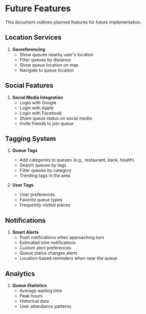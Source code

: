 # Future Features

This document outlines planned features for future implementation.

## Location Services
1. **Georeferencing**
   - Show queues nearby user's location
   - Filter queues by distance
   - Show queue location on map
   - Navigate to queue location

## Social Features
1. **Social Media Integration**
   - Login with Google
   - Login with Apple
   - Login with Facebook
   - Share queue status on social media
   - Invite friends to join queue

## Tagging System
1. **Queue Tags**
   - Add categories to queues (e.g., restaurant, bank, health)
   - Search queues by tags
   - Filter queues by category
   - Trending tags in the area

2. **User Tags**
   - User preferences
   - Favorite queue types
   - Frequently visited places

## Notifications
1. **Smart Alerts**
   - Push notifications when approaching turn
   - Estimated time notifications
   - Custom alert preferences
   - Queue status changes alerts
   - Location-based reminders when near the queue

## Analytics
1. **Queue Statistics**
   - Average waiting time
   - Peak hours
   - Historical data
   - User attendance patterns
